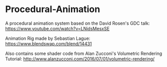 # Procedural-Animation
A procedural animation system based on the David Rosen's GDC talk: https://www.youtube.com/watch?v=LNidsMesxSE

Animation Rig made by Sebastian Lague: https://www.blendswap.com/blend/14431

Also contains some shader code from Alan Zucconi's Volumetric Rendering Tutorial: http://www.alanzucconi.com/2016/07/01/volumetric-rendering/
